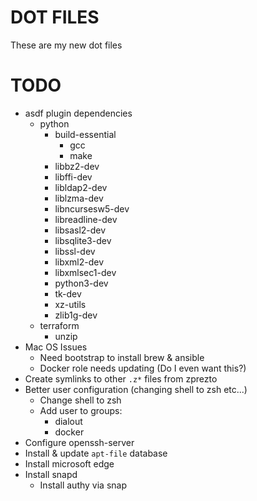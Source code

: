 # DOT FILES
These are my new dot files

# TODO
- asdf plugin dependencies
  - python
    - build-essential
      - gcc
      - make
    - libbz2-dev
    - libffi-dev
    - libldap2-dev
    - liblzma-dev
    - libncursesw5-dev
    - libreadline-dev
    - libsasl2-dev
    - libsqlite3-dev
    - libssl-dev
    - libxml2-dev
    - libxmlsec1-dev
    - python3-dev
    - tk-dev
    - xz-utils
    - zlib1g-dev
  - terraform
    - unzip
- Mac OS Issues
  - Need bootstrap to install brew & ansible
  - Docker role needs updating (Do I even want this?)
- Create symlinks to other `.z*` files from zprezto
- Better user configuration (changing shell to zsh etc...)
  - Change shell to zsh
  - Add user to groups:
    - dialout
    - docker
- Configure openssh-server
- Install & update `apt-file` database
- Install microsoft edge
- Install snapd
  - Install authy via snap
